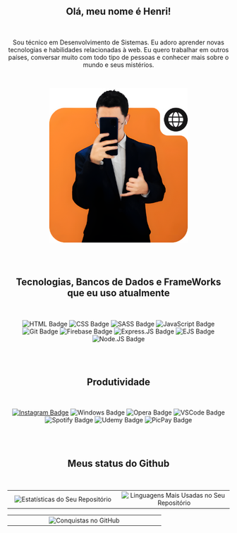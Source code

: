 <h2 align="center">Olá, meu nome é Henri!</h2>
<br>
<p align="center">Sou técnico em Desenvolvimento de Sistemas. Eu adoro aprender novas tecnologias e habilidades relacionadas à web. Eu quero trabalhar em outros países, conversar muito com todo tipo de pessoas e conhecer mais sobre o mundo e seus mistérios.</p>

<br>

<p align="center">
  <img src="./henri.png" alt="icon" align="center" width="auto" height="350" />
</p>

<br><br>

<h2 align="center">Tecnologias, Bancos de Dados e FrameWorks que eu uso atualmente</h2>
<br>

<div align="center">
    
![HTML Badge](https://img.shields.io/badge/HTML5-E34F26?style=for-the-badge&logo=html5&logoColor=white)
![CSS Badge](https://img.shields.io/badge/CSS3-1572B6?style=for-the-badge&logo=css3&logoColor=white)
![SASS Badge](https://img.shields.io/badge/Sass-CC6699?style=for-the-badge&logo=sass&logoColor=white)
![JavaScript Badge](https://img.shields.io/badge/JavaScript-323330?style=for-the-badge&logo=javascript&logoColor=F7DF1E)
![Git Badge](https://img.shields.io/badge/Git-F05032?style=for-the-badge&logo=git&logoColor=white)
![Firebase Badge](https://img.shields.io/badge/firebase-ffca28?style=for-the-badge&logo=firebase&logoColor=black)
![Express.JS Badge](https://img.shields.io/badge/Express.js-000000?style=for-the-badge&logo=express&logoColor=white)
![EJS Badge](https://img.shields.io/badge/EJS-2B2D2E?style=for-the-badge&logo=ejs&logoColor=A8B9CC)
![Node.JS Badge](https://img.shields.io/badge/Node.js-339933?style=for-the-badge&logo=node.js&logoColor=white)
</div>

<br><br>

<h2 align="center">Produtividade</h2>
<br>

<div align="center">
    
[![Instagram Badge](https://img.shields.io/badge/Instagram-E4405F?style=for-the-badge&logo=instagram&logoColor=white)](https://instagram.com/henrilima.llsh)
![Windows Badge](https://img.shields.io/badge/Windows-0078D6?style=for-the-badge&logo=windows&logoColor=white)
![Opera Badge](https://img.shields.io/badge/Opera-FF1B2D?style=for-the-badge&logo=Opera&logoColor=white)
![VSCode Badge](https://img.shields.io/badge/Visual_Studio_Code-0078D4?style=for-the-badge&logo=visual%20studio%20code&logoColor=white)
![Spotify Badge](https://img.shields.io/badge/Spotify-1ED760?&style=for-the-badge&logo=spotify&logoColor=white)
![Udemy Badge](https://img.shields.io/badge/Udemy-EC5252?style=for-the-badge&logo=Udemy&logoColor=white)
![PicPay Badge](https://img.shields.io/badge/picpay-21C25E?style=for-the-badge&logo=picpay&logoColor=white)

</div>


<br><br>

<h2 align="center">Meus status do Github</h2>
<br>

<div align="center">
    
<table>
  <tr>
    <td align="center" width="50%">
      <img align="center" src="https://github-readme-stats.vercel.app/api?username=henrilima&show_icons=true&locale=pt-br&theme=dark&icon_color=6f63ff" alt="Estatísticas do Seu Repositório">
    </td>
    <td align="center" width="50%">
      <img align="center" src="https://github-readme-stats.vercel.app/api/top-langs/?username=henrilima&layout=compact&locale=pt-br&theme=dark" alt="Linguagens Mais Usadas no Seu Repositório">
    </td>
  </tr>
</table>
<table>
  <tr>
      <td align="center" width="50%">
        <img align="center" src="https://github-profile-trophy.vercel.app/?username=henrilima&theme=darkhub&column=6&margin-w=6&margin-h=6&no-bg=true&no-frame=true&locale=pt" alt="Conquistas no GitHub">
      </td>
  </tr>
</table>
